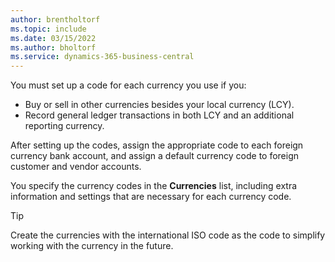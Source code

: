 ```yaml
---
author: brentholtorf
ms.topic: include
ms.date: 03/15/2022
ms.author: bholtorf
ms.service: dynamics-365-business-central
---
```

You must set up a code for each currency you use if you:

- Buy or sell in other currencies besides your local currency (LCY).  
- Record general ledger transactions in both LCY and an additional reporting currency.  

After setting up the codes, assign the appropriate code to each foreign currency bank account, and assign a default currency code to foreign customer and vendor accounts.

You specify the currency codes in the **Currencies** list, including extra information and settings that are necessary for each currency code.

> [!TIP]
> Create the currencies with the international ISO code as the code to simplify working with the currency in the future.
